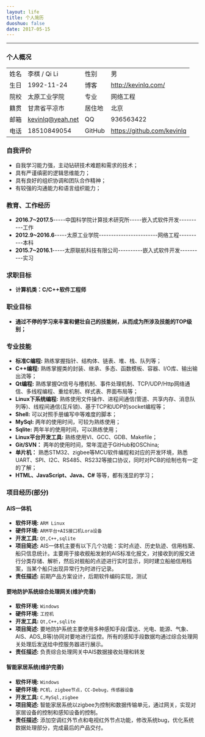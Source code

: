 ```yaml
---
layout: life
title: 个人简历
duoshuo: false
date: 2017-05-15
---
```

******
### <i class="fa  fa-user"></i> 个人概况
|||||
| ----- |------|------|  ------ |
|姓名|李棋 / Qi Li|性别|男|
|生日 |1992-11-24|博客|http://kevinlq.com/|
|院校 |太原工业学院|专业|网络工程|
|籍贯 |甘肃省平凉市|居住地|北京|
|邮箱 |kevinlq@yeah.net | QQ| 936563422|
|电话|18510849054| GitHub | https://github.com/kevinlq |

### <i class="fa fa-eye"></i> 自我评价

- 自我学习能力强，主动钻研技术难题和需求的技术；
- 具有严谨缜密的逻辑思维能力；
- 具有良好的组织协调和团队合作精神；
- 有较强的沟通能力和语言组织能力；
 
### <i class="fa fa-calendar"></i> 教育、工作经历

* **2016.7~2017.5**-----中国科学院计算技术研究所-----嵌入式软件开发----------工作
* **2012.9~2016.6**-----太原工业学院------------------------网络工程----------本科
* **2015.7~2016.1**-----太原联航科技有限公司----------嵌入式软件开发----------实习

### <i class="fa fa-binoculars"></i> 求职目标

* **计算机类：C/C++软件工程师**

### <i class="fa fa-binoculars"></i> 职业目标

* **通过不停的学习来丰富和健壮自己的技能树，从而成为所涉及技能的TOP级别；**

### <i class="fa fa-keyboard-o"></i> 专业技能

* **标准C编程:** 熟练掌握指针、结构体、链表、堆、栈、队列等；
* **C++编程:** 熟练掌握类的封装、继承、多态、函数模板、容器、I/O库、输出输出流等；
* **Qt编程:** 熟练掌握Qt信号与槽机制、事件处理机制、TCP/UDP/Http网络通信、多线程编程、重绘机制、样式表、界面布局等；
* **Linux下系统编程:** 熟练使用文件操作、进程间通信(管道、共享内存、消息队列等)、线程间通信(互斥锁)、基于TCP和UDP的socket编程等；
* **Shell:** 可以对照手册编写中等难度的脚本；
* **MySql:** 两年的使用时间，可较为熟练使用；
* **Sqlite:** 两年半的使用时间，可以熟练使用；
* **Linux平台开发工具:** 熟练使用VI、GCC、GDB、Makefile；
* **Git/SVN：** 两年的使用时间，常年混迹于GitHub和OSChina;
* **单片机：** 熟悉STM32、zigbee等MCU软件编程和对应的开发环境，熟悉UART、SPI、I2C、RS485、RS232等接口协议，同时对PCB的绘制也有一定的了解；
* **HTML、JavaScript、Java、C#** 等等，都有浅显的学习；

### <i class="fa fa-certificate"></i> 项目经历(部分)

#### <i class="fa fa-dot-circle-o"></i> AIS一体机
* **软件环境:** `ARM Linux`
* **硬件环境:** `ARM平台+AIS接口机Lora设备`
* **开发工具:** `Qt,C++,sqlite`
* **项目简述:** AIS一体机主要有以下几个功能：实时点迹、历史轨迹、信用档案、船只信息统计。主要用于接收舰船发射的AIS标准化报文，对接收到的报文进行分类存储、解析，然后对舰船的点迹进行实时显示，同时建立船舶信用档案，当某个船只出现异常行为时进行记录。
* **责任描述:** 前期产品方案设计，后期软件编码实现，测试

#### <i class="fa fa-dot-circle-o"></i> 要地防护系统综合处理网关(维护完善)
* **软件环境:** `Windows`
* **硬件环境:** `工控机`
* **开发工具:** `Qt,C++,sqlite`
* **项目简述:** 要地防护系统主要使用多种感知手段(雷达、光电、能源、气象、AIS、ADS_B等)协同对要地进行监控。所有的感知手段数据均通过综合处理网关处理后发送给中控服务器进行展示。
* **责任描述:** 负责综合处理网关中AIS数据接收处理和转发


#### <i class="fa fa-dot-circle-o"></i> 智能家居系统(维护完善)
* **软件环境:** `Windows`
* **硬件环境:** `PC机，zigbee节点，CC-Debug，传感器设备`
* **开发工具:** `C,MySql,zigbee`
* **项目简述:** 智能家居系统以zigbee为控制和数据传输单元，通过网关，实现对家居设备的控制和感知设备的控制。
* **责任描述:** 添加空调红外节点和电视红外节点功能，修改系统bug，优化系统数据处理部分，完成最后的产品交付。

